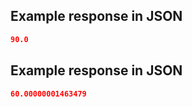 ## Example response in JSON

```json
90.0
```

## Example response in JSON

```json
60.00000001463479
```

